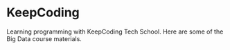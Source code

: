 # KeepCoding
Learning programming with KeepCoding Tech School. Here are some of the Big Data course materials.
